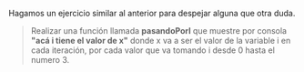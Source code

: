 Hagamos un ejercicio similar al anterior para despejar alguna que otra duda.

> Realizar una función llamada **pasandoPorI** que muestre por consola **"acá i tiene el valor de x"** donde x va a ser el valor de la variable i en cada iteración, por cada valor que va tomando i desde 0 hasta el numero 3.